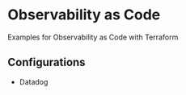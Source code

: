 # Observability as Code

Examples for Observability as Code with Terraform

## Configurations

* Datadog
